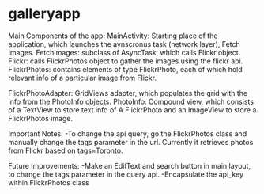 # galleryapp

Main Components of the app:
MainActivity: Starting place of the application, which launches the aynscronus task (network layer), Fetch Images.
FetchImages: subclass of AsyncTask, which calls Flickr object.
Flickr: calls FlickrPhotos object to gather the images using the flickr api.
FlickrPhotos: contains elements of type FlickrPhoto, each of which hold relevant info of a particular image from Flickr.

FlickrPhotoAdapter: GridViews adapter, which populates the grid with the info from the PhotoInfo objects.
PhotoInfo: Compound view, which consists of a TextView to store text info of A FlickrPhoto and an ImageView to store a FlickrPhotos image.

Important Notes:
-To change the api query, go the FlickrPhotos class and manually change the tags parameter in the url.  Currently it retrieves photos
from Flickr based on tags=Toronto.

Future Improvements:
-Make an EditText and search button in main layout, to change the tags parameter in the query api.
-Encapsulate the api_key within FlickrPhotos class
